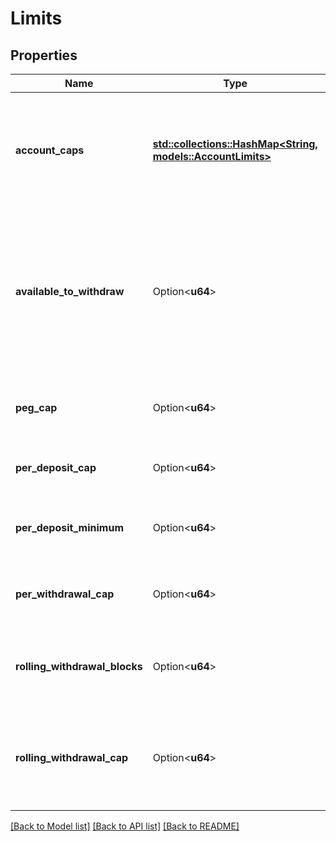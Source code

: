 # Limits

## Properties

Name | Type | Description | Notes
------------ | ------------- | ------------- | -------------
**account_caps** | [**std::collections::HashMap<String, models::AccountLimits>**](AccountLimits.md) | Represents the individual limits for requests coming from different accounts. | 
**available_to_withdraw** | Option<**u64**> | Total amount sBTC still available for withdrawals in current window. All withdrawals except rejected counted here | [optional]
**peg_cap** | Option<**u64**> | Represents the total cap for all pegged-in BTC/sBTC. | [optional]
**per_deposit_cap** | Option<**u64**> | Per deposit cap. If none then there is no cap. | [optional]
**per_deposit_minimum** | Option<**u64**> | Per deposit minimum. If none then there is no minimum. | [optional]
**per_withdrawal_cap** | Option<**u64**> | Per withdrawal cap. If none then there is no cap. | [optional]
**rolling_withdrawal_blocks** | Option<**u64**> | Number of blocks that define the rolling withdrawal window. | [optional]
**rolling_withdrawal_cap** | Option<**u64**> | Maximum total sBTC that can be withdrawn within the rolling withdrawal window. | [optional]

[[Back to Model list]](../README.md#documentation-for-models) [[Back to API list]](../README.md#documentation-for-api-endpoints) [[Back to README]](../README.md)


